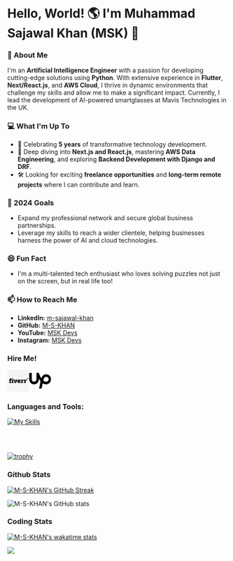 # Hello, World! 🌎 I'm Muhammad Sajawal Khan (MSK) 👋

### 🚀 About Me
I'm an **Artificial Intelligence Engineer** with a passion for developing cutting-edge solutions using **Python**. With extensive experience in **Flutter**, **Next/React.js**, and **AWS Cloud**, I thrive in dynamic environments that challenge my skills and allow me to make a significant impact. Currently, I lead the development of AI-powered smartglasses at Mavis Technologies in the UK.

### 💻 What I'm Up To
- 🎉 Celebrating **5 years** of transformative technology development.
- 🌱 Deep diving into **Next.js and React.js**, mastering **AWS Data Engineering**, and exploring **Backend Development with Django and DRF**.
- 🛠️ Looking for exciting **freelance opportunities** and **long-term remote projects** where I can contribute and learn.

### 🎯 2024 Goals
- Expand my professional network and secure global business partnerships.
- Leverage my skills to reach a wider clientele, helping businesses harness the power of AI and cloud technologies.

### 😄 Fun Fact
- I'm a multi-talented tech enthusiast who loves solving puzzles not just on the screen, but in real life too!

### 📫 How to Reach Me
- **LinkedIn:** [m-sajawal-khan](https://linkedin.com/in/m-sajawal-khan)
- **GitHub:** [M-S-KHAN](https://github.com/M-S-KHAN)
- **YouTube:** [MSK Devs](https://youtube.com/@mskdevs)
- **Instagram:** [MSK Devs](https://instagram.com/msk.grams)


### Hire Me!

[<img align="left" alt="fiverr.com/thepyclan" height="50" width="50" src="./fiverr.png" />][fiverr]
[<img align="left" alt="fiverr.com/reshailawan" width="50" height="50" src="./upwork.png" />][upwork]

<br />
<br />
<br />


### Languages and Tools:

[![My Skills](https://skillicons.dev/icons?i=js,ts,html,css,nextjs,nodejs,python,anaconda,androidstudio,angular,bash,dart,debian,django,fastapi,flask,linux,pnpm,raspberrypi,redis,selenium,terraform,aws,flutter,express,pytorch,tensorflow,graphql,mongodb,postgres,firebase,gcp,materialui,sass,git,postman,vscode,figma,&theme=dark)](https://skillicons.dev)


<br />
<br />

[![trophy](https://github-profile-trophy.vercel.app/?username=M-S-KHAN&theme=discord&no-frame=true&rank=-?&column=-1)](https://github.com/ryo-ma/github-profile-trophy)


### Github Stats
[![M-S-KHAN's GitHub Streak](http://github-readme-streak-stats.herokuapp.com?user=M-S-KHAN&theme=gotham)](https://git.io/streak-stats)

![M-S-KHAN's GitHub stats](https://github-readme-stats-orcin-pi-41.vercel.app/api?username=M-S-KHAN&show_icons=true&theme=gotham&count_private=true&include_all_commits=true&hide_rank=true)

### Coding Stats
[![M-S-KHAN's wakatime stats](https://github-readme-stats.vercel.app/api/wakatime?username=MSKHAN&theme=gotham&layout=compact)]([https://www.fiverr.com/thepyclan])

[![](https://visitcount.itsvg.in/api?id=M-S-KHAN&icon=0&color=0)](https://visitcount.itsvg.in)

[twitter]: https://twitter.com/sajawal_khan_
[linkedin]: https://linkedin.com/in/m-sajawal-khan
[fiverr]: https://www.fiverr.com/thepyclan
[upwork]: https://www.upwork.com/freelancers/~01adb038200b0cc995
[personal]: https://mskhan.vercel.app
